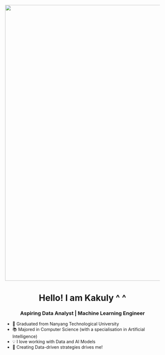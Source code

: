 <p align="center">
  <img src="https://user-images.githubusercontent.com/74038190/238355349-7d484dc9-68a9-4ee6-a767-aea59035c12d.gif" width="900" />
</p>
<h1 align="center">Hello! I am Kakuly ^ ^</h1>
<h3 align="center"> Aspiring Data Analyst | Machine Learning Engineer</h3>

- 🏫 Graduated from Nanyang Technological University
- 📚 Majored in Computer Science (with a specialisation in Artificial Intelligence)
- 💡 I love working with Data and AI Models
- 🌱 Creating Data-driven strategies drives me!
<!--
**kakuly04/kakuly04** is a ✨ _special_ ✨ repository because its `README.md` (this file) appears on your GitHub profile.

Here are some ideas to get you started:

- 🔭 I’m currently working on ...
- 🌱 I’m currently learning ...
- 👯 I’m looking to collaborate on ...
- 🤔 I’m looking for help with ...
- 💬 Ask me about ...
- 📫 How to reach me: ...
- 😄 Pronouns: ...
- ⚡ Fun fact: ...
-->
